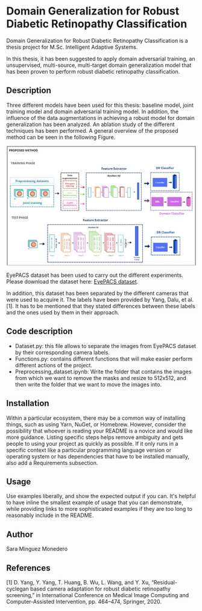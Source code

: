 # Domain Generalization for Robust Diabetic Retinopathy Classification
Domain Generalization for Robust Diabetic Retinopathy Classification is a thesis project for M.Sc. Intelligent Adaptive Systems.

In this thesis, it has been suggested to apply domain adversarial training, an unsupervised, multi-source, multi-target domain generalization model that has been proven to perform robust diabetic retinopathy classification.

## Description
Three different models have been used for this thesis: baseline model, joint training model and domain adversarial training model. In addition, the influence of the data augmentations in achieving a robust model for domain generalization has been analyzed. An ablation study of the different techniques has been performed. A general overview of the proposed method can be seen in the following Figure. 

![Image](Images/Proposed_method.jpg)

EyePACS dataset has been used to carry out the different experiments. Please download the dataset here: [EyePACS dataset](https://www.kaggle.com/competitions/diabetic-retinopathy-detection/data).

In addition, this dataset has been separated by the different cameras that were used to acquire it. The labels have been provided by Yang, Dalu, et al. [1]. It has to be mentioned that they stated differences between these labels and the ones used by them in their approach. 

## Code description

- Dataset.py: this file allows to separate the images from EyePACS dataset by their corresponding camera labels.
- Functions.py: contains different functions that will make easier perform different actions of the project. 
- Preprocessing_dataset.ipynb: Write the folder that contains the images from which we want to remove the masks and resize to 512x512, and then write the folder that we want to move the images into.


## Installation
Within a particular ecosystem, there may be a common way of installing things, such as using Yarn, NuGet, or Homebrew. However, consider the possibility that whoever is reading your README is a novice and would like more guidance. Listing specific steps helps remove ambiguity and gets people to using your project as quickly as possible. If it only runs in a specific context like a particular programming language version or operating system or has dependencies that have to be installed manually, also add a Requirements subsection.

## Usage
Use examples liberally, and show the expected output if you can. It's helpful to have inline the smallest example of usage that you can demonstrate, while providing links to more sophisticated examples if they are too long to reasonably include in the README.

## Author
Sara Mínguez Monedero

## References 
[1] D. Yang, Y. Yang, T. Huang, B. Wu, L. Wang, and Y. Xu, “Residual-cyclegan based camera adaptation for robust diabetic retinopathy screening,” in International Conference on Medical Image Computing and Computer-Assisted Intervention, pp. 464–474, Springer, 2020.

